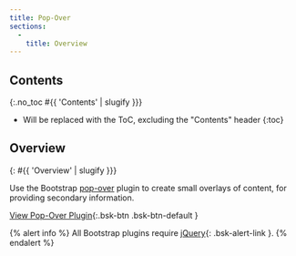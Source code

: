 ```yaml
---
title: Pop-Over
sections:
  -
    title: Overview
---
```


## Contents
{:.no_toc #{{ 'Contents' | slugify }}}

* Will be replaced with the ToC, excluding the "Contents" header
{:toc}

## Overview
{: #{{ 'Overview' | slugify }}}

Use the Bootstrap [pop-over](http://getbootstrap.com/javascript/#popovers) plugin to create small overlays of content,
for providing secondary information.

[View Pop-Over Plugin](http://getbootstrap.com/javascript/#popovers){:.bsk-btn .bsk-btn-default }

{% alert info %}
All Bootstrap plugins require [jQuery](https://jquery.com){: .bsk-alert-link }.
{% endalert %}
